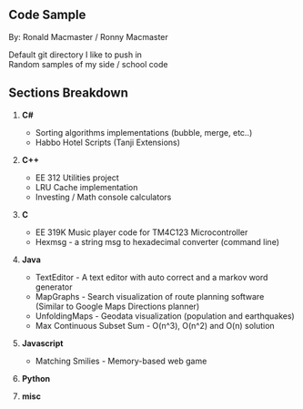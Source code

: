 ## Code Sample

By: Ronald Macmaster / Ronny Macmaster  

Default git directory I like to push in  
Random samples of my side / school code  

## Sections Breakdown  
1) **C#**  
    * Sorting algorithms implementations (bubble, merge, etc..)
    * Habbo Hotel Scripts (Tanji Extensions)  

2) **C++**
    * EE 312 Utilities project
    * LRU Cache implementation
    * Investing / Math console calculators  

3) **C**  
    * EE 319K Music player code for TM4C123 Microcontroller
    * Hexmsg - a string msg to hexadecimal converter (command line)  

4) **Java**  
    * TextEditor - A text editor with auto correct and a markov word generator
    * MapGraphs - Search visualization of route planning software  
    (Similar to Google Maps Directions planner)
    * UnfoldingMaps - Geodata visualization (population and earthquakes)
    * Max Continuous Subset Sum - O(n^3), O(n^2) and O(n) solution  

5) **Javascript**  
    * Matching Smilies - Memory-based web game  

6) **Python**  
    

7) **misc**  

